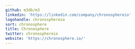 ```yaml
---
github: m3db/m3
linkedin: 'https://linkedin.com/company/chronosphereio'
logohandle: chronosphereio
sort: chronosphere
title: Chronosphere
twitter: chronosphereio
website: 'https://chronosphere.io/'
---
```

